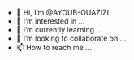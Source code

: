 - 👋 Hi, I’m @AYOUB-OUAZIZI
- 👀 I’m interested in ...
- 🌱 I’m currently learning ...
- 💞️ I’m looking to collaborate on ...
- 📫 How to reach me ...

<!---
AYOUB-OUAZIZI/AYOUB-OUAZIZI is a ✨ special ✨ repository because its `README.md` (this file) appears on your GitHub profile.
You can click the Preview link to take a look at your changes.
--->

